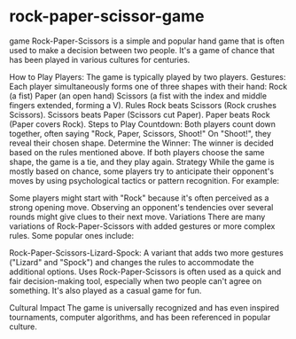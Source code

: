 # rock-paper-scissor-game
game
Rock-Paper-Scissors is a simple and popular hand game that is often used to make a decision between two people. It's a game of chance that has been played in various cultures for centuries.

How to Play
Players: The game is typically played by two players.
Gestures: Each player simultaneously forms one of three shapes with their hand:
Rock (a fist)
Paper (an open hand)
Scissors (a fist with the index and middle fingers extended, forming a V).
Rules
Rock beats Scissors (Rock crushes Scissors).
Scissors beats Paper (Scissors cut Paper).
Paper beats Rock (Paper covers Rock).
Steps to Play
Countdown: Both players count down together, often saying "Rock, Paper, Scissors, Shoot!" On "Shoot!", they reveal their chosen shape.
Determine the Winner: The winner is decided based on the rules mentioned above. If both players choose the same shape, the game is a tie, and they play again.
Strategy
While the game is mostly based on chance, some players try to anticipate their opponent's moves by using psychological tactics or pattern recognition. For example:

Some players might start with "Rock" because it's often perceived as a strong opening move.
Observing an opponent's tendencies over several rounds might give clues to their next move.
Variations
There are many variations of Rock-Paper-Scissors with added gestures or more complex rules. Some popular ones include:

Rock-Paper-Scissors-Lizard-Spock: A variant that adds two more gestures ("Lizard" and "Spock") and changes the rules to accommodate the additional options.
Uses
Rock-Paper-Scissors is often used as a quick and fair decision-making tool, especially when two people can't agree on something. It's also played as a casual game for fun.

Cultural Impact
The game is universally recognized and has even inspired tournaments, computer algorithms, and has been referenced in popular culture.






